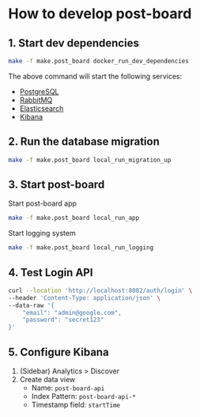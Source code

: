 # How to develop post-board

## 1. Start dev dependencies

```sh
make -f make.post_board docker_run_dev_dependencies
```

The above command will start the following services:
- [PostgreSQL](https://www.postgresql.org/)
- [RabbitMQ](https://www.rabbitmq.com/)
- [Elasticsearch](https://www.elastic.co/elasticsearch)
- [Kibana](https://www.elastic.co/kibana)

## 2. Run the database migration

```sh
make -f make.post_board local_run_migration_up
```

## 3. Start post-board

Start post-board app
```sh
make -f make.post_board local_run_app
```

Start logging system
```sh
make -f make.post_board local_run_logging
```

## 4. Test Login API

```sh
curl --location 'http://localhost:8082/auth/login' \
--header 'Content-Type: application/json' \
--data-raw '{
    "email": "admin@google.com",
    "password": "secret123"
}'
```

## 5. Configure Kibana

1. (Sidebar) Analytics > Discover
2. Create data view
   - Name: `post-board-api`
   - Index Pattern: `post-board-api-*`
   - Timestamp field: `startTime`